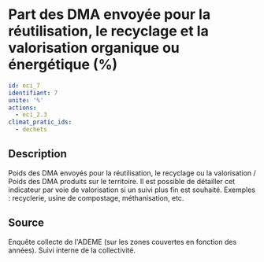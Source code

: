 # Part des DMA envoyée pour la réutilisation, le recyclage et la valorisation organique ou énergétique (%)
```yaml
id: eci_7
identifiant: 7
unite: '%'
actions:
  - eci_2.3
climat_pratic_ids:
  - dechets
```
## Description
Poids des DMA envoyés pour la réutilisation, le recyclage ou la valorisation / Poids des DMA produits sur le territoire.
Il est possible de détailler cet indicateur par voie de valorisation si un suivi plus fin est souhaité. Exemples : recyclerie, usine de compostage, méthanisation, etc.
## Source
Enquête collecte de l'ADEME (sur les zones couvertes en fonction des années). Suivi interne de la collectivité.

